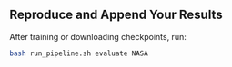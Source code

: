 ## Reproduce and Append Your Results

After training or downloading checkpoints, run:

```bash
bash run_pipeline.sh evaluate NASA
